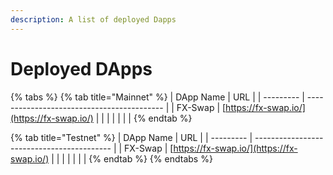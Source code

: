 ```yaml
---
description: A list of deployed Dapps
---
```


# Deployed DApps



{% tabs %}
{% tab title="Mainnet" %}
| DApp Name | URL                                        |
| --------- | ------------------------------------------ |
| FX-Swap   | [https://fx-swap.io/](https://fx-swap.io/) |
|           |                                            |
|           |                                            |
{% endtab %}

{% tab title="Testnet" %}
| DApp Name | URL                                        |
| --------- | ------------------------------------------ |
| FX-Swap   | [https://fx-swap.io/](https://fx-swap.io/) |
|           |                                            |
|           |                                            |
{% endtab %}
{% endtabs %}
